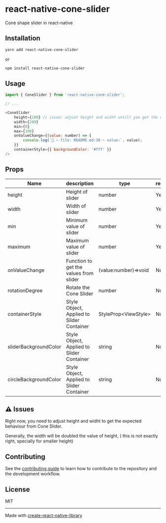 # react-native-cone-slider

Cone shape slider in react-native

## Installation

```sh
yarn add react-native-cone-slider
```

or

```sh
npm install react-native-cone-slider
```

## Usage

```js
import { ConeSlider } from 'react-native-cone-slider';

// ...

<ConeSlider
    height={100} // issue: adjust height and width untill you get the desired Cone Slider
    width={200}
    min={0}
    max={100}
    onValueChange={(value: number) => {
        console.log(`🚀 ~ file: README.md:30 ~ value:`, value);
    }}
    containerStyle={{ backgroundColor: '#fff' }}
/>
```

## Props

| Name |description| type |required |
|---------|---------|---------|---------|
| height  | Height of slider   |number | Yes   |
| width   | Width  of slider   |number | Yes   |
| min     | Minimum value of slider   |number | Yes   |
| maximum   | Maximum value of slider   |number | Yes   |
| onValueChange   | Function to get the values from slider   |(value:number)=>void | No   |
| rotationDegree  | Rotate the Cone Slider   |number | No   |
| containerStyle  | Style Object, Applied to Slider Container   |StyleProp\<ViewStyle\> | No   |
| sliderBackgroundColor  | Style Object, Applied to Slider Container   |string | No   |
| circleBackgroundColor  | Style Object, Applied to Slider Container   |string | No   |

## ⚠️ Issues

Right now, you need to adjust height and widht to get the expected behaviour from Cone Slider.

Generally, the width will be doubled the value of height, ( this is not exactly right, specially for smaller height)

## Contributing

See the [contributing guide](CONTRIBUTING.md) to learn how to contribute to the repository and the development workflow.

## License

MIT

---

Made with [create-react-native-library](https://github.com/callstack/react-native-builder-bob)
